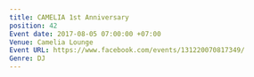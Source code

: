 ```yaml
---
title: CAMELIA 1st Anniversary
position: 42
Event date: 2017-08-05 07:00:00 +07:00
Venue: Camelia Lounge
Event URL: https://www.facebook.com/events/131220070817349/
Genre: DJ
---
```



